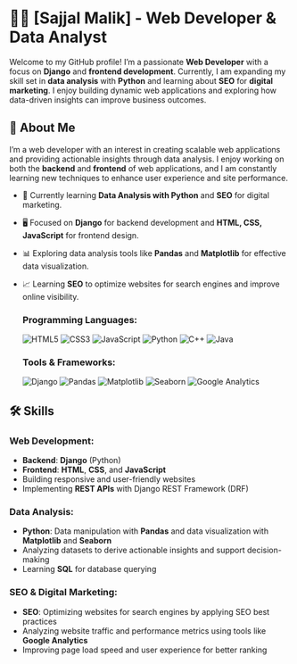 # 👨‍💻 [Sajjal Malik] - Web Developer & Data Analyst

Welcome to my GitHub profile! I’m a passionate **Web Developer** with a focus on **Django** and **frontend development**. Currently, I am expanding my skill set in **data analysis** with **Python** and learning about **SEO** for **digital marketing**. I enjoy building dynamic web applications and exploring how data-driven insights can improve business outcomes.

## 🚀 About Me
I’m a web developer with an interest in creating scalable web applications and providing actionable insights through data analysis. I enjoy working on both the **backend** and **frontend** of web applications, and I am constantly learning new techniques to enhance user experience and site performance.

- 🌱 Currently learning **Data Analysis with Python** and **SEO** for digital marketing.
- 🖥️ Focused on **Django** for backend development and **HTML, CSS, JavaScript** for frontend design.
- 📊 Exploring data analysis tools like **Pandas** and **Matplotlib** for effective data visualization.
- 📈 Learning **SEO** to optimize websites for search engines and improve online visibility.

  ### Programming Languages:
  ![HTML5](https://img.shields.io/static/v1?label=&message=HTML5&color=E34F26&logo=html5&logoColor=white&style=for-the-badge)
  ![CSS3](https://img.shields.io/static/v1?label=&message=CSS3&color=1572B6&logo=css3&logoColor=white&style=for-the-badge)
  ![JavaScript](https://img.shields.io/static/v1?label=&message=JavaScript&color=F7DF1E&logo=javascript&logoColor=black&style=for-the-badge)
  ![Python](https://img.shields.io/static/v1?label=&message=Python&color=3776AB&logo=python&logoColor=white&style=for-the-badge)
  ![C++](https://img.shields.io/static/v1?label=&message=C%2B%2B&color=00599C&logo=cplusplus&logoColor=white&style=for-the-badge)
  ![Java](https://img.shields.io/static/v1?label=&message=Java&color=007396&logo=java&logoColor=white&style=for-the-badge)


  ### Tools & Frameworks:
  ![Django](https://img.shields.io/static/v1?label=&message=Django&color=092E20&logo=django&logoColor=white&style=for-the-badge)
  ![Pandas](https://img.shields.io/static/v1?label=&message=Pandas&color=150458&logo=pandas&logoColor=white&style=for-the-badge)
  ![Matplotlib](https://img.shields.io/static/v1?label=&message=Matplotlib&color=003B57&logo=matplotlib&logoColor=white&style=for-the-badge)
  ![Seaborn](https://img.shields.io/static/v1?label=&message=Seaborn&color=1F77B4&logo=seaborn&logoColor=white&style=for-the-badge)
  ![Google Analytics](https://img.shields.io/static/v1?label=&message=Google%20Analytics&color=F5C300&logo=google-analytics&logoColor=white&style=for-the-badge)


## 🛠️ Skills

### Web Development:
- **Backend**: **Django** (Python)
- **Frontend**: **HTML**, **CSS**, and **JavaScript**
- Building responsive and user-friendly websites
- Implementing **REST APIs** with Django REST Framework (DRF)

### Data Analysis:
- **Python**: Data manipulation with **Pandas** and data visualization with **Matplotlib** and **Seaborn**
- Analyzing datasets to derive actionable insights and support decision-making
- Learning **SQL** for database querying

### SEO & Digital Marketing:
- **SEO**: Optimizing websites for search engines by applying SEO best practices
- Analyzing website traffic and performance metrics using tools like **Google Analytics**
- Improving page load speed and user experience for better ranking
